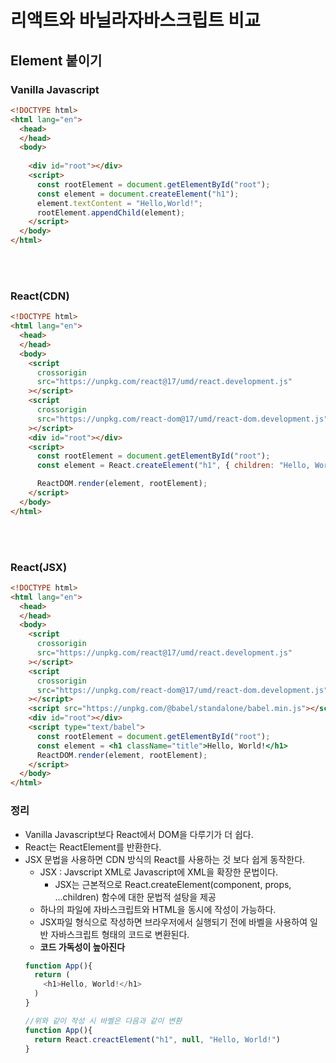 # 리액트와 바닐라자바스크립트 비교

## Element 붙이기

### Vanilla Javascript
```html
<!DOCTYPE html>
<html lang="en">
  <head>
  </head>
  <body>
      
    <div id="root"></div>
    <script>
      const rootElement = document.getElementById("root");
      const element = document.createElement("h1");
      element.textContent = "Hello,World!";
      rootElement.appendChild(element);
    </script>
  </body>
</html>
```
<br/>
<br/>

### React(CDN)

```html
<!DOCTYPE html>
<html lang="en">
  <head>
  </head>
  <body>
    <script
      crossorigin
      src="https://unpkg.com/react@17/umd/react.development.js"
    ></script>
    <script
      crossorigin
      src="https://unpkg.com/react-dom@17/umd/react-dom.development.js"
    ></script>
    <div id="root"></div>
    <script>
      const rootElement = document.getElementById("root");
      const element = React.createElement("h1", { children: "Hello, World" });

      ReactDOM.render(element, rootElement);
    </script>
  </body>
</html>
```
<br/>
<br/>

### React(JSX)

```html
<!DOCTYPE html>
<html lang="en">
  <head>
  </head>
  <body>
    <script
      crossorigin
      src="https://unpkg.com/react@17/umd/react.development.js"
    ></script>
    <script
      crossorigin
      src="https://unpkg.com/react-dom@17/umd/react-dom.development.js"
    ></script>
    <script src="https://unpkg.com/@babel/standalone/babel.min.js"></script>
    <div id="root"></div>
    <script type="text/babel">
      const rootElement = document.getElementById("root");
      const element = <h1 className="title">Hello, World!</h1>
      ReactDOM.render(element, rootElement);
    </script>
  </body>
</html>
```


### 정리
- Vanilla Javascript보다 React에서 DOM을 다루기가 더 쉽다.
- React는 ReactElement를 반환한다.
- JSX 문법을 사용하면 CDN 방식의 React를 사용하는 것 보다 쉽게 동작한다.
    - JSX : Javscript XML로 Javascript에 XML을 확장한 문법이다.
        -  JSX는 근본적으로 React.createElement(component, props, ...children) 함수에 대한 문법적 설탕을 제공
    - 하나의 파일에 자바스크립트와 HTML을 동시에 작성이 가능하다.
    - JSX파일 형식으로 작성하면 브라우저에서 실행되기 전에 바벨을 사용하여 일반 자바스크립트 형태의 코드로 변환된다.
    - **코드 가독성이 높아진다**
    ```javascript
    function App(){
      return (
        <h1>Hello, World!</h1>
      )
    }

    //위와 같이 작성 시 바벨은 다음과 같이 변환
    function App(){
      return React.creactElement("h1", null, "Hello, World!")
    }